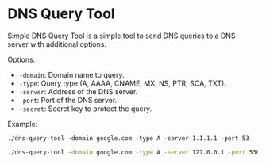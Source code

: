 # DNS Query Tool

Simple DNS Query Tool is a simple tool to send DNS queries to a DNS server with 
additional options.

Options:

* `-domain`: Domain name to query.
* `-type`: Query type (A, AAAA, CNAME, MX, NS, PTR, SOA, TXT).
* `-server`: Address of the DNS server.
* `-port`: Port of the DNS server.
* `-secret`: Secret key to protect the query.

Example:

```shell
./dns-query-tool -domain google.com -type A -server 1.1.1.1 -port 53
```

```bash
./dns-query-tool -domain google.com -type A -server 127.0.0.1 -port 5302 -secret secret-key
```